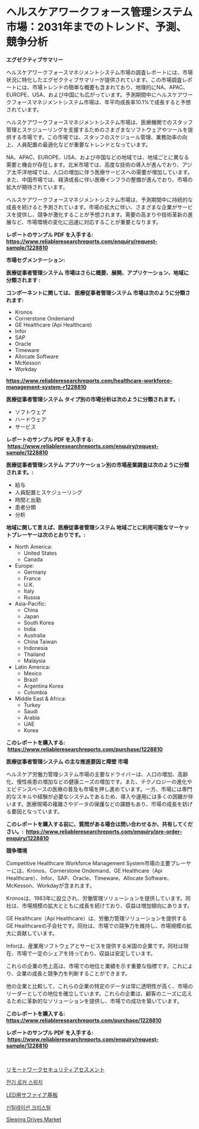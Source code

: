 <p><h1>ヘルスケアワークフォース管理システム市場：2031年までのトレンド、予測、競争分析</h1></p><p><strong>エグゼクティブサマリー</strong></p>
<p><p>ヘルスケアワークフォースマネジメントシステム市場の調査レポートには、市場状況に特化したエグゼクティブサマリーが提供されています。この市場調査レポートには、市場トレンドの簡単な概要も含まれており、地理的にNA、APAC、EUROPE、USA、および中国にも広がっています。予測期間中にヘルスケアワークフォースマネジメントシステム市場は、年平均成長率10.1%で成長すると予想されています。</p><p>ヘルスケアワークフォースマネジメントシステム市場は、医療機関でのスタッフ管理とスケジューリングを支援するためのさまざまなソフトウェアやツールを提供する市場です。この市場では、スタッフのスケジュール管理、業務効率の向上、人員配置の最適化などが重要なトレンドとなっています。</p><p>NA、APAC、EUROPE、USA、および中国などの地域では、地域ごとに異なる需要と機会が存在します。北米市場では、高度な技術の導入が進んでおり、アジア太平洋地域では、人口の増加に伴う医療サービスへの需要が増加しています。また、中国市場では、経済成長に伴い医療インフラの整備が進んでおり、市場の拡大が期待されています。</p><p>ヘルスケアワークフォースマネジメントシステム市場は、予測期間中に持続的な成長を続けると予測されています。市場の拡大に伴い、さまざまな企業がサービスを提供し、競争が激化することが予想されます。需要の高まりや技術革新の進展など、市場環境の変化に迅速に対応することが重要となります。</p></p>
<p><strong>レポートのサンプル PDF を入手する: <a href="https://www.reliableresearchreports.com/enquiry/request-sample/1228810">https://www.reliableresearchreports.com/enquiry/request-sample/1228810</a></strong></p>
<p><strong>市場セグメンテーション:</strong></p>
<p><strong> 医療従事者管理システム 市場はさらに概要、展開、アプリケーション、地域に分類されます :</strong></p>
<p><strong>コンポーネントに関しては、 医療従事者管理システム 市場は次のように分類されます: &nbsp;</strong></p>
<p><ul><li>Kronos</li><li>Cornerstone Ondemand</li><li>GE Healthcare (Api Healthcare)</li><li>Infor</li><li>SAP</li><li>Oracle</li><li>Timeware</li><li>Allocate Software</li><li>McKesson</li><li>Workday</li></ul></p>
<p><strong><a href="https://www.reliableresearchreports.com/healthcare-workforce-management-system-r1228810">https://www.reliableresearchreports.com/healthcare-workforce-management-system-r1228810</a></strong></p>
<p><strong> 医療従事者管理システム タイプ別の市場分析は次のように分類されます。:</strong></p>
<p><ul><li>ソフトウェア</li><li>ハードウェア</li><li>サービス</li></ul></p>
<p><strong>レポートのサンプル PDF を入手する: &nbsp;<a href="https://www.reliableresearchreports.com/enquiry/request-sample/1228810">https://www.reliableresearchreports.com/enquiry/request-sample/1228810</a></strong></p>
<p><strong> 医療従事者管理システム アプリケーション別の市場産業調査は次のように分類されます。:</strong></p>
<p><ul><li>給与</li><li>人員配置とスケジューリング</li><li>時間と出勤</li><li>患者分類</li><li>分析</li></ul></p>
<p><strong>地域に関して言えば、医療従事者管理システム 地域ごとに利用可能なマーケットプレーヤーは次のとおりです。:</strong></p>
<p><ul>
    <li>
        North America:
        <ul>
            <li>United States</li>
            <li>Canada</li>
        </ul>
    </li>
    <li>
        Europe:
        <ul>
            <li>Germany</li>
            <li>France</li>
            <li>U.K.</li>
            <li>Italy</li>
            <li>Russia</li>
        </ul>
    </li>
    <li>
        Asia-Pacific:
        <ul>
            <li>China</li>
            <li>Japan</li>
            <li>South Korea</li>
            <li>India</li>
            <li>Australia</li>
            <li>China Taiwan</li>
            <li>Indonesia</li>
            <li>Thailand</li>
            <li>Malaysia</li>
        </ul>
    </li>
    <li>
        Latin America:
        <ul>
            <li>Mexico</li>
            <li>Brazil</li>
            <li>Argentina Korea</li>
            <li>Colombia</li>
        </ul>
    </li>
    <li>
        Middle East & Africa:
        <ul>
            <li>Turkey</li>
            <li>Saudi</li>
            <li>Arabia</li>
            <li>UAE</li>
            <li>Korea</li>
        </ul>
    </li>
    </ul></p>
<p><strong>このレポートを購入する: &nbsp;<a href="https://www.reliableresearchreports.com/purchase/1228810">https://www.reliableresearchreports.com/purchase/1228810</a></strong></p>
<p><strong>医療従事者管理システム の主な推進要因と障壁 市場</strong></p>
<p><p>ヘルスケア労働力管理システム市場の主要なドライバーは、人口の増加、高齢化、慢性疾患の増加などの健康ニーズの増加です。また、テクノロジーの進化やエビデンスベースの医療の普及も市場を押し進めています。一方、市場には専門的なスキルや経験が必要なシステムであるため、導入や運用には多くの困難が伴います。医療現場の複雑さやデータの保護などの課題もあり、市場の成長を妨げる要因となっています。</p></p>
<p><strong>このレポートを購入する前に、質問がある場合は問い合わせるか、共有してください。:&nbsp; <a href="https://www.reliableresearchreports.com/enquiry/pre-order-enquiry/1228810">https://www.reliableresearchreports.com/enquiry/pre-order-enquiry/1228810</a></strong></p>
<p><strong>競争環境</strong></p>
<p><p>Competitive Healthcare Workforce Management System市場の主要プレーヤーには、Kronos、Cornerstone Ondemand、GE Healthcare（Api Healthcare）、Infor、SAP、Oracle、Timeware、Allocate Software、McKesson、Workdayが含まれます。</p><p>Kronosは、1983年に設立され、労働管理ソリューションを提供しています。同社は、市場規模の拡大とともに成長を続けており、収益は増加傾向にあります。</p><p>GE Healthcare（Api Healthcare）は、労働力管理ソリューションを提供するGE Healthcareの子会社です。同社は、市場での競争力を維持し、市場規模の拡大に貢献しています。</p><p>Inforは、産業用ソフトウェアとサービスを提供する米国の企業です。同社は現在、市場で一定のシェアを持っており、収益は安定しています。</p><p>これらの企業の売上高は、市場での地位と業績を示す重要な指標です。これにより、企業の成長と競争力を判断することができます。</p><p>他の企業と比較して、これらの企業の特定のデータは常に透明性が高く、市場のリーダーとしての地位を確立しています。これらの企業は、顧客のニーズに応えるために革新的なソリューションを提供し、市場での成功を築いています。</p></p>
<p><strong>このレポートを購入する: &nbsp; <a href="https://www.reliableresearchreports.com/purchase/1228810">https://www.reliableresearchreports.com/purchase/1228810</a></strong></p>
<p><strong>レポートのサンプル PDF を入手する: &nbsp;<a href="https://www.reliableresearchreports.com/enquiry/request-sample/1228810">https://www.reliableresearchreports.com/enquiry/request-sample/1228810</a></strong><strong></strong></p>
<p>&nbsp;</p>
<p><p><a href="https://github.com/RudyBoyer2017/Market-Research-Report-List-1/blob/main/738289576416.md">リモートワークセキュリティアセスメント</a></p><p><a href="https://medium.com/@felipegrrady654556/%EC%A0%84%EA%B8%B0-%EB%A1%9D%EC%BB%A4-%EC%8A%A4%EC%9C%84%EC%B9%98-%EC%8B%9C%EC%9E%A5-%EC%8B%9C%EC%9E%A5-%EC%A0%90%EC%9C%A0%EC%9C%A8-%EC%8B%9C%EC%9E%A5-%EB%8F%99%ED%96%A5-%EB%B0%8F-%EB%AF%B8%EB%9E%98-%EC%84%B1%EC%9E%A5-%ED%83%90%EA%B5%AC-068632805ef9">전기 로커 스위치</a></p><p><a href="https://github.com/MosesSpinka1914/Market-Research-Report-List-1/blob/main/206806276415.md">LED用サファイア基板</a></p><p><a href="https://github.com/durgin521/Market-Research-Report-List-1/blob/main/598491372195.md">신틸레이션 크리스털</a></p><p><a href="https://github.com/NorbertYates/Market-Research-Report-List-5/blob/main/slewing-drives-market.md">Slewing Drives Market</a></p></p>